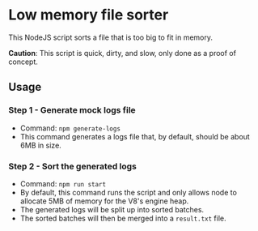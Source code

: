 # Low memory file sorter

This NodeJS script sorts a file that is too big to fit in memory.

**Caution**: This script is quick, dirty, and slow, only done as a proof of concept.

## Usage

### Step 1 - Generate mock logs file

- Command: `npm generate-logs`
- This command generates a logs file that, by default, should be about 6MB in size.

### Step 2 - Sort the generated logs

- Command: `npm run start`
- By default, this command runs the script and only allows node to allocate 5MB of memory for the V8's engine heap.
- The generated logs will be split up into sorted batches.
- The sorted batches will then be merged into a `result.txt` file.
